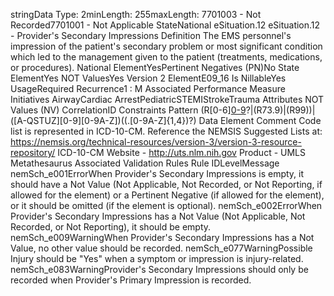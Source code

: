 

stringData Type: 2minLength: 255maxLength: 
7701003 - Not Recorded7701001 - Not Applicable
StateNational
eSituation.12
eSituation.12 - Provider's Secondary Impressions
Definition
The EMS personnel's impression of the patient's secondary problem or most significant condition which led
to the management given to the patient (treatments, medications, or procedures).
National ElementYesPertinent Negatives (PN)No
State ElementYes
NOT ValuesYes
Version 2 ElementE09_16
Is NillableYes
UsageRequired
Recurrence1 : M
Associated Performance Measure Initiatives
AirwayCardiac ArrestPediatricSTEMIStrokeTrauma
Attributes
NOT Values (NV)
CorrelationID
Constraints
Pattern
(R[0-6][0-9](\.[0-9]{1,4})?|(R73\.9)|(R99))|([A-QSTUZ][0-9][0-9A-Z])((\.[0-9A-Z]{1,4})?)
Data Element Comment
Code list is represented in ICD-10-CM. Reference the NEMSIS Suggested Lists at:
https://nemsis.org/technical-resources/version-3/version-3-resource-repository/ 
ICD-10-CM 
Website -  http://uts.nlm.nih.gov
Product - UMLS Metathesaurus
Associated Validation Rules
Rule IDLevelMessage
nemSch_e001ErrorWhen Provider's Secondary Impressions is empty, it should have a Not Value (Not Applicable,
Not Recorded, or Not Reporting, if allowed for the element) or a Pertinent Negative (if allowed for
the element), or it should be omitted (if the element is optional).
nemSch_e002ErrorWhen Provider's Secondary Impressions has a Not Value (Not Applicable, Not Recorded, or Not
Reporting), it should be empty.
nemSch_e009WarningWhen Provider's Secondary Impressions has a Not Value, no other value should be recorded.
nemSch_e077WarningPossible Injury should be "Yes" when a symptom or impression is injury-related.
nemSch_e083WarningProvider's Secondary Impressions should only be recorded when Provider's Primary Impression
is recorded.